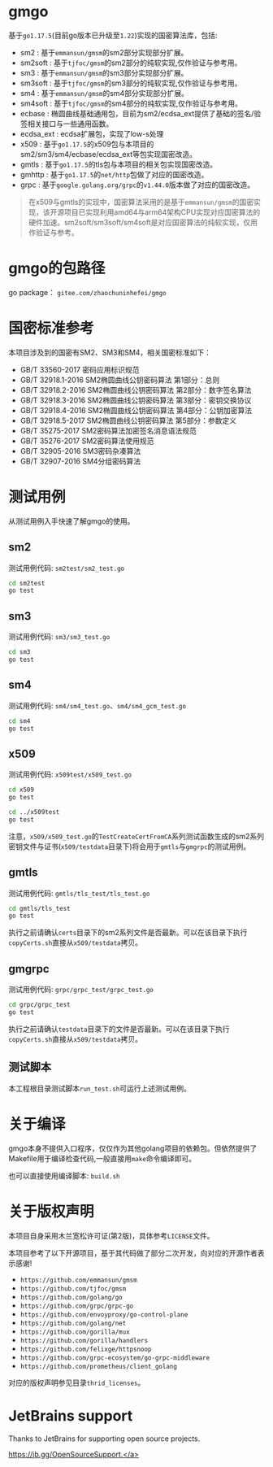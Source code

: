 gmgo
================
基于`go1.17.5`(目前go版本已升级至`1.22`)实现的国密算法库，包括:
- sm2 : 基于`emmansun/gmsm`的sm2部分实现部分扩展。
- sm2soft : 基于`tjfoc/gmsm`的sm2部分的纯软实现,仅作验证与参考用。
- sm3 : 基于`emmansun/gmsm`的sm3部分实现部分扩展。
- sm3soft : 基于`tjfoc/gmsm`的sm3部分的纯软实现,仅作验证与参考用。
- sm4 : 基于`emmansun/gmsm`的sm4部分实现部分扩展。
- sm4soft : 基于`tjfoc/gmsm`的sm4部分的纯软实现,仅作验证与参考用。
- ecbase : 椭圆曲线基础通用包，目前为sm2/ecdsa_ext提供了基础的签名/验签相关接口与一些通用函数。
- ecdsa_ext : ecdsa扩展包，实现了low-s处理
- x509 : 基于`go1.17.5`的x509包与本项目的sm2/sm3/sm4/ecbase/ecdsa_ext等包实现国密改造。
- gmtls : 基于`go1.17.5`的tls包与本项目的相关包实现国密改造。
- gmhttp : 基于`go1.17.5`的`net/http`包做了对应的国密改造。
- grpc : 基于`google.golang.org/grpc`的`v1.44.0`版本做了对应的国密改造。

> 在x509与gmtls的实现中，国密算法采用的是基于`emmansun/gmsm`的国密实现，该开源项目已实现利用amd64与arm64架构CPU实现对应国密算法的硬件加速。sm2soft/sm3soft/sm4soft是对应国密算法的纯软实现，仅用作验证与参考。

# gmgo的包路径
go package： `gitee.com/zhaochuninhefei/gmgo`

# 国密标准参考
本项目涉及到的国密有SM2、SM3和SM4，相关国密标准如下：

- GB/T 33560-2017 密码应用标识规范
- GB/T 32918.1-2016 SM2椭圆曲线公钥密码算法 第1部分：总则
- GB/T 32918.2-2016 SM2椭圆曲线公钥密码算法 第2部分：数字签名算法
- GB/T 32918.3-2016 SM2椭圆曲线公钥密码算法 第3部分：密钥交换协议
- GB/T 32918.4-2016 SM2椭圆曲线公钥密码算法 第4部分：公钥加密算法
- GB/T 32918.5-2017 SM2椭圆曲线公钥密码算法 第5部分：参数定义
- GB/T 35275-2017 SM2密码算法加密签名消息语法规范
- GB/T 35276-2017 SM2密码算法使用规范
- GB/T 32905-2016 SM3密码杂凑算法
- GB/T 32907-2016 SM4分组密码算法

# 测试用例
从测试用例入手快速了解gmgo的使用。

## sm2
测试用例代码: `sm2test/sm2_test.go`
```sh
cd sm2test
go test

```

## sm3
测试用例代码: `sm3/sm3_test.go`
```sh
cd sm3
go test

```

## sm4
测试用例代码: `sm4/sm4_test.go`、`sm4/sm4_gcm_test.go`
```sh
cd sm4
go test

```

## x509
测试用例代码: `x509test/x509_test.go`
```sh
cd x509
go test

cd ../x509test
go test

```

注意，`x509/x509_test.go`的`TestCreateCertFromCA`系列测试函数生成的sm2系列密钥文件与证书(`x509/testdata`目录下)将会用于`gmtls`与`gmgrpc`的测试用例。


## gmtls
测试用例代码: `gmtls/tls_test/tls_test.go`
```sh
cd gmtls/tls_test
go test

```

执行之前请确认`certs`目录下的sm2系列文件是否最新。可以在该目录下执行`copyCerts.sh`直接从`x509/testdata`拷贝。

## gmgrpc
测试用例代码: `grpc/grpc_test/grpc_test.go`
```sh
cd grpc/grpc_test
go test

```

执行之前请确认`testdata`目录下的文件是否最新。可以在该目录下执行`copyCerts.sh`直接从`x509/testdata`拷贝。

## 测试脚本
本工程根目录测试脚本`run_test.sh`可运行上述测试用例。

# 关于编译
gmgo本身不提供入口程序，仅仅作为其他golang项目的依赖包。但依然提供了Makefile用于编译检查代码,一般直接用`make`命令编译即可。

也可以直接使用编译脚本: `build.sh`

# 关于版权声明
本项目自身采用木兰宽松许可证(第2版)，具体参考`LICENSE`文件。

本项目参考了以下开源项目，基于其代码做了部分二次开发，向对应的开源作者表示感谢!
- `https://github.com/emmansun/gmsm`
- `https://github.com/tjfoc/gmsm`
- `https://github.com/golang/go`
- `https://github.com/grpc/grpc-go`
- `https://github.com/envoyproxy/go-control-plane`
- `https://github.com/golang/net`
- `https://github.com/gorilla/mux`
- `https://github.com/gorilla/handlers`
- `https://github.com/felixge/httpsnoop`
- `https://github.com/grpc-ecosystem/go-grpc-middleware`
- `https://github.com/prometheus/client_golang`

对应的版权声明参见目录`thrid_licenses`。

# JetBrains support
Thanks to JetBrains for supporting open source projects.

<a href="https://jb.gg/OpenSourceSupport" target="_blank">https://jb.gg/OpenSourceSupport.</a>
